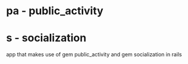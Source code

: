 pa - public_activity
================

s - socialization
================

app that makes use of gem public_activity and gem socialization in rails